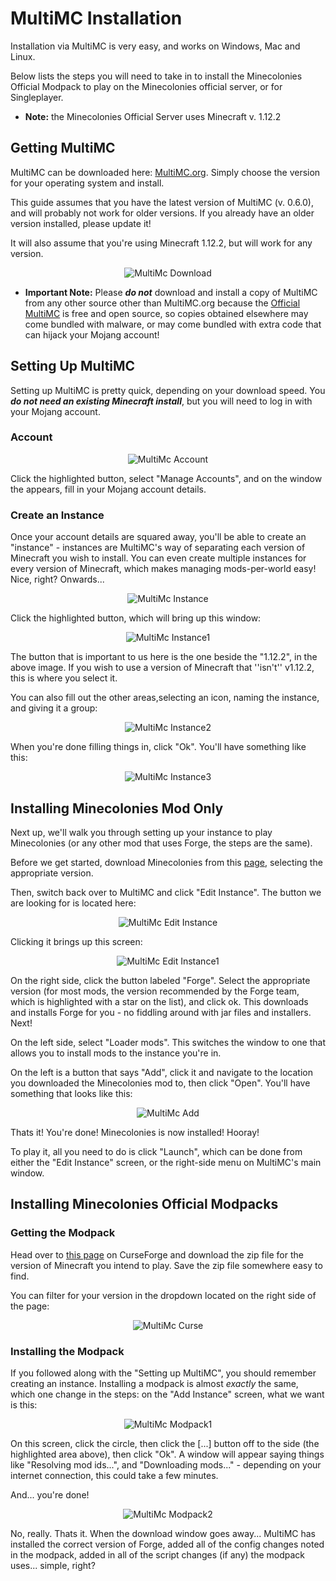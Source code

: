 # MultiMC Installation

Installation via MultiMC is very easy, and works on Windows, Mac and Linux.

Below lists the steps you will need to take in to install the Minecolonies Official Modpack to play on the Minecolonies official server, or for Singleplayer.

- **Note:** the Minecolonies Official Server uses Minecraft v. 1.12.2

## Getting MultiMC

MultiMC can be downloaded here: [MultiMC.org](https://multimc.org/#Download). Simply choose the version for your operating system and install.

This guide assumes that you have the latest version of MultiMC (v. 0.6.0), and will probably not work for older versions. If you already have an older version installed, please update it!

It will also assume that you're using Minecraft 1.12.2, but will work for any version.

<p style="text-align:center;"><img src="../../assets/images/installation/MultiMc-Download.png" alt="MultiMc Download"></p>

- **Important Note:** Please ***do not*** download and install a copy of MultiMC from any other source other than MultiMC.org because the [Official MultiMC](https://github.com/MultiMC/MultiMC5) is free and open source, so copies obtained elsewhere may come bundled with malware, or may come bundled with extra code that can hijack your Mojang account!

## Setting Up MultiMC

Setting up MultiMC is pretty quick, depending on your download speed. You ***do not need an existing Minecraft install***, but you will need to log in with your Mojang account.

### Account

<p style="text-align:center;"><img src="../assets/images/installation/MultiMc-Account.png" alt="MultiMc Account"></p>

Click the highlighted button, select "Manage Accounts", and on the window the appears, fill in your Mojang account details.

### Create an Instance

Once your account details are squared away, you'll be able to create an "instance" - instances are MultiMC's way of separating each version of Minecraft you wish to install. You can even create multiple instances for every version of Minecraft, which makes managing mods-per-world easy! Nice, right? Onwards...

<p style="text-align:center;"><img src="../../assets/images/installation/MultiMc-Instance1.png" alt="MultiMc Instance"></p>

Click the highlighted button, which will bring up this window:

<p style="text-align:center;"><img src="../../assets/images/installation/MultiMc-Instance2.png" alt="MultiMc Instance1"></p>

The button that is important to us here is the one beside the "1.12.2", in the above image. If you wish to use a version of Minecraft that ''isn't'' v1.12.2, this is where you select it.

You can also fill out the other areas,selecting an icon, naming the instance, and giving it a group:

<p style="text-align:center;"><img src="../../assets/images/installation/MultiMc-Instance3.png" alt="MultiMc Instance2"></p>

When you're done filling things in, click "Ok". You'll have something like this:

<p style="text-align:center;"><img src="../../assets/images/installation/MultiMc-Instance4.png" alt="MultiMc Instance3"></p>

## Installing Minecolonies Mod Only ##

Next up, we'll walk you through setting up your instance to play Minecolonies (or any other mod that uses Forge, the steps are the same).

Before we get started, download Minecolonies from this [page](https://minecraft.curseforge.com/projects/minecolonies), selecting the appropriate version.

Then, switch back over to MultiMC and click "Edit Instance". The button we are looking for is located here:

<p style="text-align:center;"><img src="../../assets/images/installation/MultiMc-Edit1.png" alt="MultiMc Edit Instance"></p>

Clicking it brings up this screen:

<p style="text-align:center;"><img src="../../assets/images/installation/MultiMc-Edit2.png" alt="MultiMc Edit Instance1"></p>

On the right side, click the button labeled "Forge". Select the appropriate version (for most mods, the version recommended by the Forge team, which is highlighted with a star on the list), and click ok. This downloads and installs Forge for you - no fiddling around with jar files and installers. Next!

On the left side, select "Loader mods". This switches the window to one that allows you to install mods to the instance you're in.

On the left is a button that says "Add", click it and navigate to the location you downloaded the Minecolonies mod to, then click "Open". You'll have something that looks like this:

<p style="text-align:center;"><img src="../../assets/images/installation/MultiMc-Edit3.png" alt="MultiMc Add"></p>

Thats it! You're done! Minecolonies is now installed! Hooray!

To play it, all you need to do is click "Launch", which can be done from either the "Edit Instance" screen, or the right-side menu on MultiMC's main window.

## Installing Minecolonies Official Modpacks ##

### Getting the Modpack ###

Head over to [this page](https://minecraft.curseforge.com/projects/minecolonies-testpack/files) on CurseForge and download the zip file for the version of Minecraft you intend to play. Save the zip file somewhere easy to find.

You can filter for your version in the dropdown located on the right side of the page:

<p style="text-align:center;"><img src="../../assets/images/installation/MultiMc-Curse.png" alt="MultiMc Curse"></p>

### Installing the Modpack ###

If you followed along with the "Setting up MultiMC", you should remember creating an instance. Installing a modpack is almost *exactly* the same, which one change in the steps: on the "Add Instance" screen, what we want is this:

<p style="text-align:center;"><img src="../../assets/images/installation/MultiMc-Modpack1.png" alt="MultiMc Modpack1"></p>

On this screen, click the circle, then click the [...] button off to the side (the highlighted area above), then click "Ok". A window will appear saying things like "Resolving mod ids...", and "Downloading mods..." - depending on your internet connection, this could take a few minutes.

And... you're done!

<p style="text-align:center;"><img src="../../assets/images/installation/MultiMc-Modpack2.png" alt="MultiMc Modpack2"></p>

No, really. Thats it. When the download window goes away... MultiMC has installed the correct version of Forge, added all of the config changes noted in the modpack, added in all of the script changes (if any) the modpack uses... simple, right?
